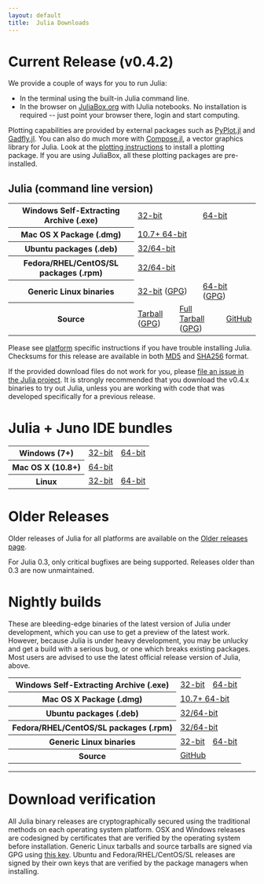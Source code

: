 ```yaml
---
layout: default
title:  Julia Downloads
---
```


# Current Release (v0.4.2)

We provide a couple of ways for you to run Julia:

* In the terminal using the built-in Julia command line.
* In the browser on [JuliaBox.org](https://www.juliabox.org) with IJulia notebooks. No installation is required -- just point your browser there, login and start computing.

Plotting capabilities are provided by external packages such as
[PyPlot.jl](https://github.com/stevengj/PyPlot.jl) and
[Gadfly.jl](http://gadflyjl.org). You can also do much more with
[Compose.jl](http://composejl.org), a vector graphics library for
Julia. Look at the [plotting instructions](plotting.html) to install a
plotting package. If you are using JuliaBox, all these plotting
packages are pre-installed.

## Julia (command line version)
<table class="downloads"><tbody>
<tr>
    <th> Windows Self-Extracting Archive (.exe) </th>
    <td colspan="3"> <a href="https://s3.amazonaws.com/julialang/bin/winnt/x86/0.4/julia-0.4.2-win32.exe">32-bit</a> </td>
    <td colspan="3"> <a href="https://s3.amazonaws.com/julialang/bin/winnt/x64/0.4/julia-0.4.2-win64.exe">64-bit</a> </td>
</tr>
<tr>
    <th> Mac OS X Package (.dmg) </th>
    <td colspan="6"> <a href="https://s3.amazonaws.com/julialang/bin/osx/x64/0.4/julia-0.4.2-osx10.7+.dmg">10.7+ 64-bit</a> </td>
</tr>
<tr>
    <th> Ubuntu packages (.deb) </th>
    <td colspan="6"> <a href="https://launchpad.net/~staticfloat/+archive/juliareleases">32/64-bit</a> </td>
</tr>
<tr>
    <th> Fedora/RHEL/CentOS/SL packages (.rpm) </th>
    <td colspan="6"> <a href="https://copr.fedoraproject.org/coprs/nalimilan/julia/">32/64-bit</a> </td>
</tr>
<tr>
    <th> Generic Linux binaries </th>
    <td colspan="3"> <a href="https://julialang.s3.amazonaws.com/bin/linux/x86/0.4/julia-0.4.2-linux-i686.tar.gz">32-bit</a> (<a href="https://julialang.s3.amazonaws.com/bin/linux/x86/0.4/julia-0.4.2-linux-i686.tar.gz.asc">GPG</a>)</td>
    <td colspan="3"> <a href="https://julialang.s3.amazonaws.com/bin/linux/x64/0.4/julia-0.4.2-linux-x86_64.tar.gz">64-bit</a> (<a href="https://julialang.s3.amazonaws.com/bin/linux/x64/0.4/julia-0.4.2-linux-x86_64.tar.gz.asc">GPG</a>)</td>
</tr>
<tr>
    <th> Source </th>
    <td colspan="2"> <a href="https://github.com/JuliaLang/julia/releases/download/v0.4.2/julia-0.4.2.tar.gz">Tarball</a> (<a href="https://github.com/JuliaLang/julia/releases/download/v0.4.2/julia-0.4.2.tar.gz.asc">GPG</a>) </td>
    <td colspan="2"> <a href="https://github.com/JuliaLang/julia/releases/download/v0.4.2/julia-0.4.2-full.tar.gz">Full Tarball</a> (<a href="https://github.com/JuliaLang/julia/releases/download/v0.4.2/julia-0.4.2-full.tar.gz.asc">GPG</a>) </td>
    <td colspan="2"> <a href="https://github.com/JuliaLang/julia/tree/release-0.4">GitHub</a> </td>
</tr>
</tbody></table>

Please see [platform](platform.html) specific instructions if you have
trouble installing Julia.  Checksums for this release are available in both [MD5](https://s3.amazonaws.com/julialang/bin/checksums/julia-0.4.2.md5) and [SHA256](https://s3.amazonaws.com/julialang/bin/checksums/julia-0.4.2.sha256) format.

If the provided download files do not work for you, please [file an
issue in the Julia project](https://github.com/JuliaLang/julia/issues). It is strongly
recommended that you download the v0.4.x binaries to try out Julia,
unless you are working with code that was developed specifically for a
previous release.


# Julia + Juno IDE bundles

<table class="downloads"><tbody>
<tr>
  <th> Windows (7+) </th>
  <td> <a href="https://junolab.s3.amazonaws.com/release/1.1.0/juno-windows-x32.zip">32-bit</a> </td>
  <td> <a href="https://junolab.s3.amazonaws.com/release/1.1.0/juno-windows-x64.zip">64-bit</a> </td>
</tr>
<tr>
  <th> Mac OS X (10.8+)</th>
  <td colspan="2"> <a href="https://junolab.s3.amazonaws.com/release/1.1.0/juno-mac-x64.dmg">64-bit</a> </td>
</tr>
<tr>
  <th> Linux </th>
  <td> <a href="https://junolab.s3.amazonaws.com/release/1.1.0/juno-linux-x32.zip">32-bit</a> </td>
  <td> <a href="https://junolab.s3.amazonaws.com/release/1.1.0/juno-linux-x64.zip">64-bit</a> </td>
</tr>
</tbody></table>

# Older Releases

Older releases of Julia for all platforms are available on the [Older releases page](http://julialang.org/downloads/oldreleases.html).

For Julia 0.3, only critical bugfixes are being supported. Releases older than 0.3 are now unmaintained.

# Nightly builds

These are bleeding-edge binaries of the latest version of Julia under
development, which you can use to get a preview of the latest work.  However,
because Julia is under heavy development, you may be unlucky and get a
build with a serious bug, or one which breaks existing packages.  Most users
are advised to use the latest official release version of Julia, above.

<table class="downloads"><tbody>
<tr>
    <th> Windows Self-Extracting Archive (.exe) </th>
    <td> <a href="https://status.julialang.org/download/win32">32-bit</a> </td>
    <td> <a href="https://status.julialang.org/download/win64">64-bit</a> </td>
</tr>
<tr>
    <th> Mac OS X Package (.dmg) </th>
    <td colspan="2"> <a href="https://status.julialang.org/download/osx10.7+">10.7+ 64-bit</a> </td>
</tr>
<tr>
    <th> Ubuntu packages (.deb) </th>
    <td colspan="2"> <a href="https://launchpad.net/~staticfloat/+archive/julianightlies">32/64-bit</a> </td>
</tr>
<tr>
    <th> Fedora/RHEL/CentOS/SL packages (.rpm) </th>
    <td colspan="2"> <a href="https://copr.fedoraproject.org/coprs/nalimilan/julia-nightlies/">32/64-bit</a> </td>
</tr>
<tr>
    <th> Generic Linux binaries </th>
    <td> <a href="https://status.julialang.org/download/linux-i686">32-bit</a> </td>
    <td> <a href="https://status.julialang.org/download/linux-x86_64">64-bit</a> </td>
</tr>
<tr>
    <th> Source </th>
    <td colspan="2"> <a href="https://github.com/JuliaLang/julia">GitHub</a> </td>
</tr>
</tbody></table>

---

# Download verification
All Julia binary releases are cryptographically secured using the traditional methods on each
operating system platform.  OSX and Windows releases are codesigned by certificates that are
verified by the operating system before installation.  Generic Linux tarballs and source tarballs
are signed via GPG using [this key](../juliareleases.asc).  Ubuntu and Fedora/RHEL/CentOS/SL
releases are signed by their own keys that are verified by the package managers when installing.
